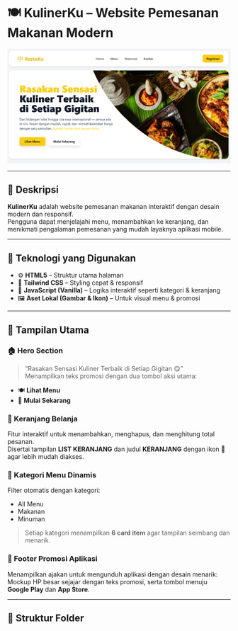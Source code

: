 # 🍽️ KulinerKu – Website Pemesanan Makanan Modern

![HTML5](https://github.com/HariisDermawan/RestoKu/blob/main/banner/a.png)

---

## 📖 Deskripsi

**KulinerKu** adalah website pemesanan makanan interaktif dengan desain modern dan responsif.  
Pengguna dapat menjelajahi menu, menambahkan ke keranjang, dan menikmati pengalaman pemesanan yang mudah layaknya aplikasi mobile.

---

## 🧠 Teknologi yang Digunakan

- ⚙️ **HTML5** – Struktur utama halaman  
- 🎨 **Tailwind CSS** – Styling cepat & responsif  
- 🧩 **JavaScript (Vanilla)** – Logika interaktif seperti kategori & keranjang  
- 🖼️ **Aset Lokal (Gambar & Ikon)** – Untuk visual menu & promosi  

---

## 🎨 Tampilan Utama

### 🏠 Hero Section  
> “Rasakan Sensasi Kuliner Terbaik di Setiap Gigitan 😋”  
Menampilkan teks promosi dengan dua tombol aksi utama:  

- 🍽️ **Lihat Menu**  
- 🚀 **Mulai Sekarang**

### 🛒 Keranjang Belanja  
Fitur interaktif untuk menambahkan, menghapus, dan menghitung total pesanan.  
Disertai tampilan **LIST KERANJANG** dan judul **KERANJANG** dengan ikon 🛒 agar lebih mudah diakses.

### 🍱 Kategori Menu Dinamis  
Filter otomatis dengan kategori:  
- All Menu  
- Makanan  
- Minuman  

> Setiap kategori menampilkan **6 card item** agar tampilan seimbang dan menarik.

### 📱 Footer Promosi Aplikasi  
Menampilkan ajakan untuk mengunduh aplikasi dengan desain menarik:  
Mockup HP besar sejajar dengan teks promosi, serta tombol menuju **Google Play** dan **App Store**.

---

## 🧩 Struktur Folder

